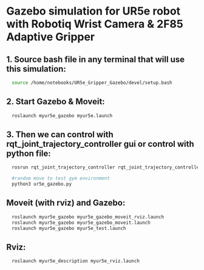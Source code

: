 # Gazebo simulation for UR5e robot with Robotiq Wrist Camera & 2F85 Adaptive Gripper
## 1. Source bash file in any terminal that will use this simulation:
```bash
  source /home/notebooks/UR5e_Gripper_Gazebo/devel/setup.bash
```
## 2. Start Gazebo & Moveit:
```bash
  roslaunch myur5e_gazebo myur5e.launch
```
## 3. Then we can control with rqt_joint_trajectory_controller gui or control with python file:
```bash
  rosrun rqt_joint_trajectory_controller rqt_joint_trajectory_controller
```
```bash
  #random move to test gym environment
  python3 ur5e_gazebo.py
```
## Moveit (with rviz) and Gazebo:
```bash
  roslaunch myur5e_gazebo myur5e_gazebo_moveit_rviz.launch
  roslaunch myur5e_gazebo myur5e_gazebo_moveit.launch
  roslaunch myur5e_gazebo myur5e_test.launch
```
## Rviz:
```bash
  roslaunch myur5e_description myur5e_rviz.launch
```
